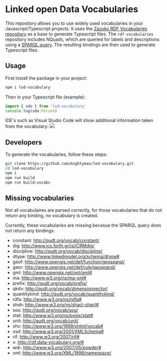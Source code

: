 # Linked open Data Vocabularies

This repository allows you to use widely used vocabularies in your Javascript/Typescript projects. It uses the [Zazuko RDF Vocabularies repository](https://github.com/zazuko/rdf-vocabularies) as a base to generate Typescript files. The `rdf-vocabularies` repository includes NQuads, which are queried for labels and descriptions using a [SPARQL query](./query.rq). The resulting bindings are then used to generate Typescript files.


## Usage

First install the package in your project:
```bash
npm i lod-vocabulary
```

Then in your Typescript file (example):
```ts
import { sdo } from 'lod-vocabulary'
console.log(sdo.Person)
```

IDE's such as Visual Studio Code will show additional information taken from the vocabulary:
<img src="Scherm­afbeelding 2024-10-22 om 07.40.44.png">

## Developers
To generate the vocabularies, follow these steps:
```bash
git clone https://github.com/mightymax/lod-vocabulary.git
cd lod-vocabulary
npm i
npm run build
npm run build:vocabs
```

## Missing vocabularies
Not all vocabulaires are parsed correctly, for those vocabularies that do not return any binding, no vocabulary is created.

Currently, these vocabularies are missing becasue the SPARQL query does not return any bindings:
- constant: http://qudt.org/vocab/constant/
- dig: http://www.ics.forth.gr/isl/CRMdig/
- discipline: http://qudt.org/vocab/discipline/
- dtype: http://www.linkedmodel.org/schema/dtype#
- geof: http://www.opengis.net/def/function/geosparql/
- geor: http://www.opengis.net/def/rule/geosparql/
- gml: http://www.opengis.net/ont/gml#
- ma: http://www.w3.org/ns/ma-ont#
- prefix: http://qudt.org/vocab/prefix/
- qkdv: http://qudt.org/vocab/dimensionvector/
- quantitykind: http://qudt.org/vocab/quantitykind/
- rdfa: http://www.w3.org/ns/rdfa#
- shsh: http://www.w3.org/ns/shacl-shacl#
- sou: http://qudt.org/vocab/sou/
- stat: http://www.w3.org/ns/posix/stat#
- unit: http://qudt.org/vocab/unit/
- xhv: http://www.w3.org/1999/xhtml/vocab#
- xsd: http://www.w3.org/2001/XMLSchema#
- rif: http://www.w3.org/2007/rif#
- v: http://rdf.data-vocabulary.org/#
- wdr: http://www.w3.org/2007/05/powder#
- xml: http://www.w3.org/XML/1998/namespace/

